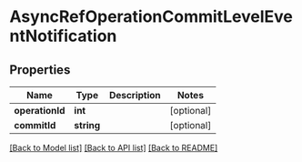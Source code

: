 # AsyncRefOperationCommitLevelEventNotification

## Properties
Name | Type | Description | Notes
------------ | ------------- | ------------- | -------------
**operationId** | **int** |  | [optional] 
**commitId** | **string** |  | [optional] 

[[Back to Model list]](../README.md#documentation-for-models) [[Back to API list]](../README.md#documentation-for-api-endpoints) [[Back to README]](../README.md)


